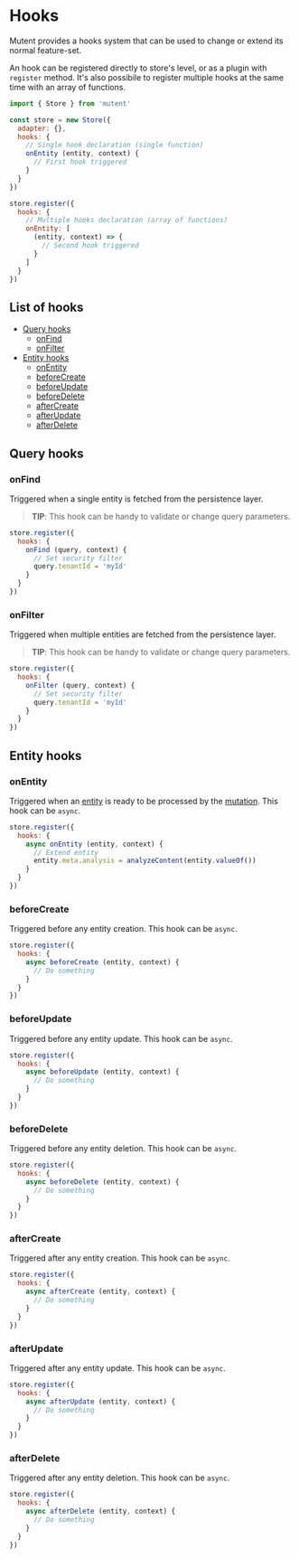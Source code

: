 # Hooks

Mutent provides a hooks system that can be used to change or extend its normal feature-set.

An hook can be registered directly to store's level, or as a plugin with `register` method. It's also possibile to register multiple hooks at the same time with an array of functions.

```javascript
import { Store } from 'mutent'

const store = new Store({
  adapter: {},
  hooks: {
    // Single hook declaration (single function)
    onEntity (entity, context) {
      // First hook triggered
    }
  }
})

store.register({
  hooks: {
    // Multiple hooks declaration (array of functions)
    onEntity: [
      (entity, context) => {
        // Second hook triggered
      }
    ]
  }
})
```

## List of hooks

- [Query hooks](#query-hooks)
  - [onFind](#onfind)
  - [onFilter](#onfilter)
- [Entity hooks](#entity-hooks)
  - [onEntity](#onentity)
  - [beforeCreate](#beforecreate)
  - [beforeUpdate](#beforeupdate)
  - [beforeDelete](#beforedelete)
  - [afterCreate](#aftercreate)
  - [afterUpdate](#afterupdate)
  - [afterDelete](#afterdelete)

## Query hooks

### onFind

Triggered when a single entity is fetched from the persistence layer.

> **TIP**: This hook can be handy to validate or change query parameters.

```javascript
store.register({
  hooks: {
    onFind (query, context) {
      // Set security filter
      query.tenantId = 'myId'
    }
  }
})
```

### onFilter

Triggered when multiple entities are fetched from the persistence layer.

> **TIP**: This hook can be handy to validate or change query parameters.

```javascript
store.register({
  hooks: {
    onFilter (query, context) {
      // Set security filter
      query.tenantId = 'myId'
    }
  }
})
```

## Entity hooks

### onEntity

Triggered when an [entity](entity.md) is ready to be processed by the [mutation](mutation.md). This hook can be `async`.

```javascript
store.register({
  hooks: {
    async onEntity (entity, context) {
      // Extend entity
      entity.meta.analysis = analyzeContent(entity.valueOf())
    }
  }
})
```

### beforeCreate

Triggered before any entity creation. This hook can be `async`.

```javascript
store.register({
  hooks: {
    async beforeCreate (entity, context) {
      // Do something
    }
  }
})
```

### beforeUpdate

Triggered before any entity update. This hook can be `async`.

```javascript
store.register({
  hooks: {
    async beforeUpdate (entity, context) {
      // Do something
    }
  }
})
```

### beforeDelete

Triggered before any entity deletion. This hook can be `async`.

```javascript
store.register({
  hooks: {
    async beforeDelete (entity, context) {
      // Do something
    }
  }
})
```

### afterCreate

Triggered after any entity creation. This hook can be `async`.

```javascript
store.register({
  hooks: {
    async afterCreate (entity, context) {
      // Do something
    }
  }
})
```

### afterUpdate

Triggered after any entity update. This hook can be `async`.

```javascript
store.register({
  hooks: {
    async afterUpdate (entity, context) {
      // Do something
    }
  }
})
```

### afterDelete

Triggered after any entity deletion. This hook can be `async`.

```javascript
store.register({
  hooks: {
    async afterDelete (entity, context) {
      // Do something
    }
  }
})
```
